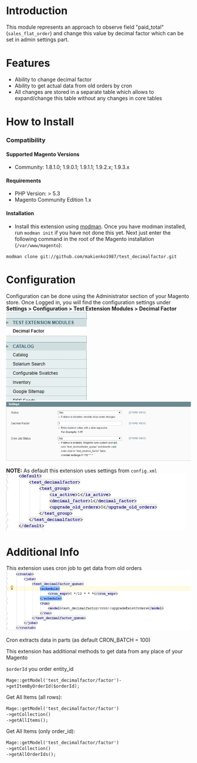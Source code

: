 # Introduction
This module represents an approach to observe field "paid_total" (`sales_flat_order`) and change this value by decimal factor which can be set in admin settings part.
# Features
 - Ability to change decimal factor
 - Ability to get actual data from old orders by cron
 - All changes are stored in a separate table which allows to expand/change this table without any changes in core tables
 
# How to Install 

### Compatibility
#### Supported Magento Versions

 - Community: 1.8.1.0; 1.9.0.1; 1.9.1.1; 1.9.2.x; 1.9.3.x
 
#### Requirements

 - PHP Version: > 5.3
 - Magento Community Edition 1.x
 
#### Installation

   - Install this extension using [modman](https://github.com/colinmollenhour/modman).
    Once you have modman installed, run `modman init` if you have not done this yet.
    Next just enter the following command in the root of the Magento installation (`/var/www/magento`):
   
   ```
   modman clone git://github.com/makienko1987/test_decimalfactor.git
   ```
   
# Configuration

Configuration can be done using the Administrator section of your Magento store. 
Once Logged in, you will find the configuration settings under  **Settings > Configuration > Test Extension Modules > Decimal Factor**
![Alt text](https://raw.githubusercontent.com/makienko1987/test_decimalfactor/master/docs/SettingsMenu.png "Menu settings")
![Alt text](https://raw.githubusercontent.com/makienko1987/test_decimalfactor/master/docs/MainSettings.png "Main settings")

**NOTE:** As default this extension uses settings from `config.xml` 
![Alt text](https://raw.githubusercontent.com/makienko1987/test_decimalfactor/master/docs/DefaultSettings.png "Default settings")

# Additional Info

This extension uses cron job to get data from old orders
![Alt text](https://raw.githubusercontent.com/makienko1987/test_decimalfactor/master/docs/CronConfigSettings.png "Cron settings")

Cron extracts data in parts (as default CRON_BATCH = 100)

This extension has additional methods to get data from any place of your Magento

`$orderId` you order entity_id
```
Mage::getModel('test_decimalfactor/factor')->getItemByOrderId($orderId);
```
Get All Items (all rows):
```
Mage::getModel('test_decimalfactor/factor')
->getCollection()
->getAllItems();
```
Get All Items (only order_id):
```
Mage::getModel('test_decimalfactor/factor')
->getCollection()
->getAllOrderIds();
```
